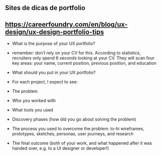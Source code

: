 ## Sites de dicas de portfolio

## https://careerfoundry.com/en/blog/ux-design/ux-design-portfolio-tips

- What is the purpose of your UX portfolio?
- remember: don’t rely on your CV for this. According to statistics, recruiters only spend 6 seconds looking at your CV. They will scan four key areas: your name, current position, previous position, and education

- What should you put in your UX portfolio?
- For each project, I expect to see:
- The problem
- Who you worked with
- What tools you used
- Discovery phases (how did you go about solving the problem)
- The process you used to overcome the problem: lo-hi wireframes, prototypes, sketches, personas, user journeys, and research
- The final outcome (both of your work, and what happened after it was handed over, e.g. to a UI designer or developer!)








